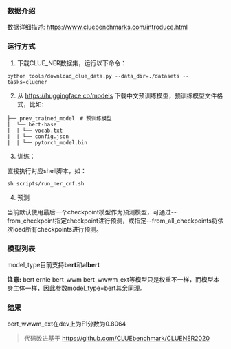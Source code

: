 
### 数据介绍

数据详细描述: https://www.cluebenchmarks.com/introduce.html

### 运行方式
1. 下载CLUE_NER数据集，运行以下命令：
```shell
python tools/download_clue_data.py --data_dir=./datasets --tasks=cluener
```
2. 从 https://huggingface.co/models 下载中文预训练模型，预训练模型文件格式，比如:
```text
├── prev_trained_model　# 预训练模型
|  └── bert-base
|  | └── vocab.txt
|  | └── config.json
|  | └── pytorch_model.bin
```
3. 训练：

直接执行对应shell脚本，如：
```shell
sh scripts/run_ner_crf.sh
```
4. 预测

当前默认使用最后一个checkpoint模型作为预测模型，可通过--from_checkpoint指定checkpoint进行预测，或指定--from_all_checkpoints将依次load所有checkpoints进行预测。

### 模型列表

model_type目前支持**bert**和**albert**

**注意:** bert ernie bert_wwm bert_wwwm_ext等模型只是权重不一样，而模型本身主体一样，因此参数model_type=bert其余同理。

### 结果

bert_wwwm_ext在dev上为F1分数为0.8064

> 代码改进基于 https://github.com/CLUEbenchmark/CLUENER2020 
